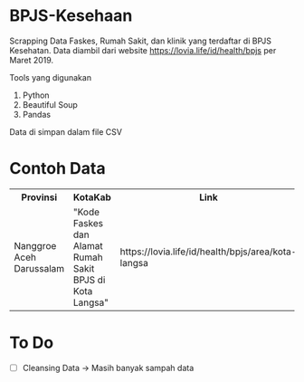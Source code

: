 # BPJS-Kesehaan
Scrapping Data Faskes, Rumah Sakit, dan klinik yang terdaftar di BPJS Kesehatan.
Data diambil dari website https://lovia.life/id/health/bpjs per Maret 2019.

Tools yang digunakan
1. Python
2. Beautiful Soup
3. Pandas

Data di simpan dalam file CSV

# Contoh Data

<table style="width:100%">
  <tr>
    <th>Provinsi</th>
    <th>KotaKab</th> 
    <th>Link</th>
    <th>TipeFaskes</th>
    <th>No</th> 
    <th>KodeFaskes</th>
    <th>NamaFaskes</th>
    <th>LatLongFaskes</th> 
    <th>AlamatFaskes</th>
    <th>TelpFaskes</th>
  </tr>
  <tr>
    <td>Nanggroe Aceh Darussalam</td>
    <td>"Kode Faskes dan Alamat Rumah Sakit BPJS di Kota
            Langsa"</td> 
    <td>https://lovia.life/id/health/bpjs/area/kota-langsa</td>
    <td>Rumah Sakit</td> 
    <td>1</td>
    <td>0001R001</td> 
    <td>RSU Cut Nyak Dhien

                    

                        



</td>
    <td>http://maps.google.co.id/?q=4.488058,97.947963</td> 
    <td>Jl. Tm Bahrum No. 1 Langsa</td>
    <td>

 0641-0621039
</td> 
  </tr>
</table>

# To Do

- [ ] Cleansing Data -> Masih banyak sampah data
